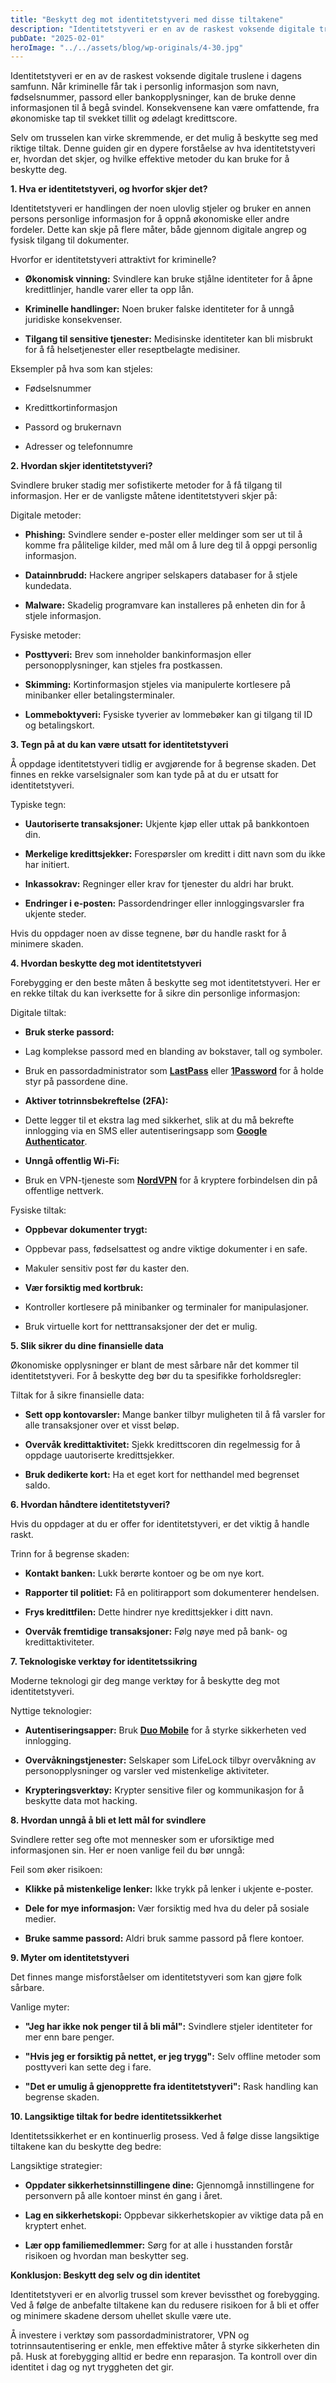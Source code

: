 ```yaml
---
title: "Beskytt deg mot identitetstyveri med disse tiltakene"
description: "Identitetstyveri er en av de raskest voksende digitale truslene i dagens samfunn. Når kriminelle får tak i personlig informasjon som navn, fødselsnummer, passord eller bankopplysninger, kan de bruke denne informasjonen til å begå svindel. Konsekvensene kan være omfattende, fra økonomiske tap til svekket tillit og ødelagt kredittscore. Selv om trusselen kan virke skremmende, er det &#8230; Read more"
pubDate: "2025-02-01"
heroImage: "../../assets/blog/wp-originals/4-30.jpg"
---
```


Identitetstyveri er en av de raskest voksende digitale truslene i dagens samfunn. Når kriminelle får tak i personlig informasjon som navn, fødselsnummer, passord eller bankopplysninger, kan de bruke denne informasjonen til å begå svindel. Konsekvensene kan være omfattende, fra økonomiske tap til svekket tillit og ødelagt kredittscore.

Selv om trusselen kan virke skremmende, er det mulig å beskytte seg med riktige tiltak. Denne guiden gir en dypere forståelse av hva identitetstyveri er, hvordan det skjer, og hvilke effektive metoder du kan bruke for å beskytte deg.

**1. Hva er identitetstyveri, og hvorfor skjer det?**

Identitetstyveri er handlingen der noen ulovlig stjeler og bruker en annen persons personlige informasjon for å oppnå økonomiske eller andre fordeler. Dette kan skje på flere måter, både gjennom digitale angrep og fysisk tilgang til dokumenter.

Hvorfor er identitetstyveri attraktivt for kriminelle?

- **Økonomisk vinning:** Svindlere kan bruke stjålne identiteter for å åpne kredittlinjer, handle varer eller ta opp lån.

- **Kriminelle handlinger:** Noen bruker falske identiteter for å unngå juridiske konsekvenser.

- **Tilgang til sensitive tjenester:** Medisinske identiteter kan bli misbrukt for å få helsetjenester eller reseptbelagte medisiner.

Eksempler på hva som kan stjeles:

- Fødselsnummer

- Kredittkortinformasjon

- Passord og brukernavn

- Adresser og telefonnumre

**2. Hvordan skjer identitetstyveri?**

Svindlere bruker stadig mer sofistikerte metoder for å få tilgang til informasjon. Her er de vanligste måtene identitetstyveri skjer på:

Digitale metoder:

- **Phishing:** Svindlere sender e-poster eller meldinger som ser ut til å komme fra pålitelige kilder, med mål om å lure deg til å oppgi personlig informasjon.

- **Datainnbrudd:** Hackere angriper selskapers databaser for å stjele kundedata.

- **Malware:** Skadelig programvare kan installeres på enheten din for å stjele informasjon.

Fysiske metoder:

- **Posttyveri:** Brev som inneholder bankinformasjon eller personopplysninger, kan stjeles fra postkassen.

- **Skimming:** Kortinformasjon stjeles via manipulerte kortlesere på minibanker eller betalingsterminaler.

- **Lommeboktyveri:** Fysiske tyverier av lommebøker kan gi tilgang til ID og betalingskort.

**3. Tegn på at du kan være utsatt for identitetstyveri**

Å oppdage identitetstyveri tidlig er avgjørende for å begrense skaden. Det finnes en rekke varselsignaler som kan tyde på at du er utsatt for identitetstyveri.

Typiske tegn:

- **Uautoriserte transaksjoner:** Ukjente kjøp eller uttak på bankkontoen din.

- **Merkelige kredittsjekker:** Forespørsler om kreditt i ditt navn som du ikke har initiert.

- **Inkassokrav:** Regninger eller krav for tjenester du aldri har brukt.

- **Endringer i e-posten:** Passordendringer eller innloggingsvarsler fra ukjente steder.

Hvis du oppdager noen av disse tegnene, bør du handle raskt for å minimere skaden.

**4. Hvordan beskytte deg mot identitetstyveri**

Forebygging er den beste måten å beskytte seg mot identitetstyveri. Her er en rekke tiltak du kan iverksette for å sikre din personlige informasjon:

Digitale tiltak:

- **Bruk sterke passord:**

- Lag komplekse passord med en blanding av bokstaver, tall og symboler.

- Bruk en passordadministrator som **[LastPass](https://www.lastpass.com)** eller **[1Password](https://1password.com)** for å holde styr på passordene dine.

- **Aktiver totrinnsbekreftelse (2FA):**

- Dette legger til et ekstra lag med sikkerhet, slik at du må bekrefte innlogging via en SMS eller autentiseringsapp som **[Google Authenticator](https://authenticator.google.com)**.

- **Unngå offentlig Wi-Fi:**

- Bruk en VPN-tjeneste som **[NordVPN](https://nordvpn.com)** for å kryptere forbindelsen din på offentlige nettverk.

Fysiske tiltak:

- **Oppbevar dokumenter trygt:**

- Oppbevar pass, fødselsattest og andre viktige dokumenter i en safe.

- Makuler sensitiv post før du kaster den.

- **Vær forsiktig med kortbruk:**

- Kontroller kortlesere på minibanker og terminaler for manipulasjoner.

- Bruk virtuelle kort for netttransaksjoner der det er mulig.

**5. Slik sikrer du dine finansielle data**

Økonomiske opplysninger er blant de mest sårbare når det kommer til identitetstyveri. For å beskytte deg bør du ta spesifikke forholdsregler:

Tiltak for å sikre finansielle data:

- **Sett opp kontovarsler:** Mange banker tilbyr muligheten til å få varsler for alle transaksjoner over et visst beløp.

- **Overvåk kredittaktivitet:** Sjekk kredittscoren din regelmessig for å oppdage uautoriserte kredittsjekker.

- **Bruk dedikerte kort:** Ha et eget kort for netthandel med begrenset saldo.

**6. Hvordan håndtere identitetstyveri?**

Hvis du oppdager at du er offer for identitetstyveri, er det viktig å handle raskt.

Trinn for å begrense skaden:

- **Kontakt banken:** Lukk berørte kontoer og be om nye kort.

- **Rapporter til politiet:** Få en politirapport som dokumenterer hendelsen.

- **Frys kredittfilen:** Dette hindrer nye kredittsjekker i ditt navn.

- **Overvåk fremtidige transaksjoner:** Følg nøye med på bank- og kredittaktiviteter.

**7. Teknologiske verktøy for identitetssikring**

Moderne teknologi gir deg mange verktøy for å beskytte deg mot identitetstyveri.

Nyttige teknologier:

- **Autentiseringsapper:** Bruk **[Duo Mobile](https://duo.com)** for å styrke sikkerheten ved innlogging.

- **Overvåkningstjenester:** Selskaper som LifeLock tilbyr overvåkning av personopplysninger og varsler ved mistenkelige aktiviteter.

- **Krypteringsverktøy:** Krypter sensitive filer og kommunikasjon for å beskytte data mot hacking.

**8. Hvordan unngå å bli et lett mål for svindlere**

Svindlere retter seg ofte mot mennesker som er uforsiktige med informasjonen sin. Her er noen vanlige feil du bør unngå:

Feil som øker risikoen:

- **Klikke på mistenkelige lenker:** Ikke trykk på lenker i ukjente e-poster.

- **Dele for mye informasjon:** Vær forsiktig med hva du deler på sosiale medier.

- **Bruke samme passord:** Aldri bruk samme passord på flere kontoer.

**9. Myter om identitetstyveri**

Det finnes mange misforståelser om identitetstyveri som kan gjøre folk sårbare.

Vanlige myter:

- **"Jeg har ikke nok penger til å bli mål":** Svindlere stjeler identiteter for mer enn bare penger.

- **"Hvis jeg er forsiktig på nettet, er jeg trygg":** Selv offline metoder som posttyveri kan sette deg i fare.

- **"Det er umulig å gjenopprette fra identitetstyveri":** Rask handling kan begrense skaden.

**10. Langsiktige tiltak for bedre identitetssikkerhet**

Identitetssikkerhet er en kontinuerlig prosess. Ved å følge disse langsiktige tiltakene kan du beskytte deg bedre:

Langsiktige strategier:

- **Oppdater sikkerhetsinnstillingene dine:** Gjennomgå innstillingene for personvern på alle kontoer minst én gang i året.

- **Lag en sikkerhetskopi:** Oppbevar sikkerhetskopier av viktige data på en kryptert enhet.

- **Lær opp familiemedlemmer:** Sørg for at alle i husstanden forstår risikoen og hvordan man beskytter seg.

**Konklusjon: Beskytt deg selv og din identitet**

Identitetstyveri er en alvorlig trussel som krever bevissthet og forebygging. Ved å følge de anbefalte tiltakene kan du redusere risikoen for å bli et offer og minimere skadene dersom uhellet skulle være ute.

Å investere i verktøy som passordadministratorer, VPN og totrinnsautentisering er enkle, men effektive måter å styrke sikkerheten din på. Husk at forebygging alltid er bedre enn reparasjon. Ta kontroll over din identitet i dag og nyt tryggheten det gir.